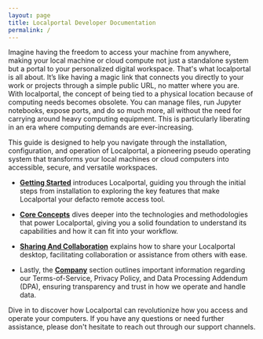 ```yaml
---
layout: page
title: Localportal Developer Documentation
permalink: /
---
```


Imagine having the freedom to access your machine from anywhere, making your local machine or cloud compute not just a standalone system but a portal to your personalized digital workspace. That's what localportal is all about. It’s like having a magic link that connects you directly to your work or projects through a simple public URL, no matter where you are. With localportal, the concept of being tied to a physical location because of computing needs becomes obsolete. You can manage files, run Jupyter notebooks, expose ports, and do so much more, all without the need for carrying around heavy computing equipment. This is particularly liberating in an era where computing demands are ever-increasing.

This guide is designed to help you navigate through the installation, configuration, and operation of Localportal, a pioneering pseudo operating system that transforms your local machines or cloud computers into accessible, secure, and versatile workspaces.

- **[Getting Started](/docs/getting-started/)** introduces Localportal, guiding you through the initial steps from installation to exploring the key features that make Localportal your defacto remote access tool.

- **[Core Concepts](/docs/core-concepts/)** dives deeper into the technologies and methodologies that power Localportal, giving you a solid foundation to understand its capabilities and how it can fit into your workflow.

- **[Sharing And Collaboration](/docs/sharing-and-collaboration)** explains how to share your Localportal desktop, facilitating collaboration or assistance from others with ease.

- Lastly, the **[Company](/docs/company/terms-of-service/)** section outlines important information regarding our Terms-of-Service, Privacy Policy, and Data Processing Addendum (DPA), ensuring transparency and trust in how we operate and handle data.

Dive in to discover how Localportal can revolutionize how you access and operate your computers. If you have any questions or need further assistance, please don't hesitate to reach out through our support channels.

